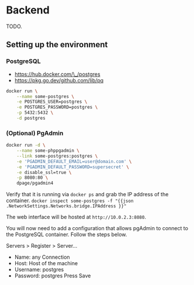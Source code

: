 # Backend

TODO.

## Setting up the environment

### PostgreSQL

- https://hub.docker.com/\_/postgres
- https://pkg.go.dev/github.com/lib/pq

```sh
docker run \
	--name some-postgres \
    -e POSTGRES_USER=postgres \
	-e POSTGRES_PASSWORD=postgres \
	-p 5432:5432 \
	-d postgres
```

### (Optional) PgAdmin

```sh
docker run -d \
    --name some-phppgadmin \
    --link some-postgres:postgres \
    -e 'PGADMIN_DEFAULT_EMAIL=user@domain.com' \
    -e 'PGADMIN_DEFAULT_PASSWORD=supersecret' \
    -e disable_ssl=true \
    -p 8080:80 \
    dpage/pgadmin4
```

Verify that it is running via `docker ps` and grab the IP address of the container.
`docker inspect some-postgres -f "{{json .NetworkSettings.Networks.bridge.IPAddress }}"`

The web interface will be hosted at `http://10.0.2.3:8080`.

You will now need to add a configuration that allows pgAdmin to connect to
the PostgreSQL container. Follow the steps below.

Servers > Register > Server...

- Name: any
  Connection
- Host: Host of the machine
- Username: postgres
- Password: postgres
  Press Save
